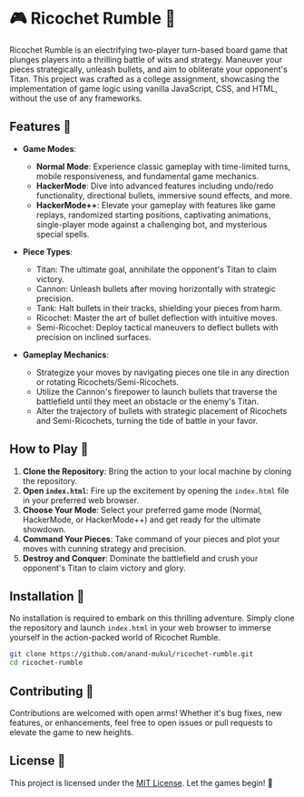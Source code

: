 # 🎮 Ricochet Rumble 🚀

Ricochet Rumble is an electrifying two-player turn-based board game that plunges players into a thrilling battle of wits and strategy. Maneuver your pieces strategically, unleash bullets, and aim to obliterate your opponent's Titan. This project was crafted as a college assignment, showcasing the implementation of game logic using vanilla JavaScript, CSS, and HTML, without the use of any frameworks.

## Features 🌟

- **Game Modes**: 
  - **Normal Mode**: Experience classic gameplay with time-limited turns, mobile responsiveness, and fundamental game mechanics.
  - **HackerMode**: Dive into advanced features including undo/redo functionality, directional bullets, immersive sound effects, and more.
  - **HackerMode++**: Elevate your gameplay with features like game replays, randomized starting positions, captivating animations, single-player mode against a challenging bot, and mysterious special spells.

- **Piece Types**: 
  - Titan: The ultimate goal, annihilate the opponent's Titan to claim victory.
  - Cannon: Unleash bullets after moving horizontally with strategic precision.
  - Tank: Halt bullets in their tracks, shielding your pieces from harm.
  - Ricochet: Master the art of bullet deflection with intuitive moves.
  - Semi-Ricochet: Deploy tactical maneuvers to deflect bullets with precision on inclined surfaces.

- **Gameplay Mechanics**: 
  - Strategize your moves by navigating pieces one tile in any direction or rotating Ricochets/Semi-Ricochets.
  - Utilize the Cannon's firepower to launch bullets that traverse the battlefield until they meet an obstacle or the enemy's Titan.
  - Alter the trajectory of bullets with strategic placement of Ricochets and Semi-Ricochets, turning the tide of battle in your favor.

## How to Play 🎲

1. **Clone the Repository**: Bring the action to your local machine by cloning the repository.
2. **Open `index.html`**: Fire up the excitement by opening the `index.html` file in your preferred web browser.
3. **Choose Your Mode**: Select your preferred game mode (Normal, HackerMode, or HackerMode++) and get ready for the ultimate showdown.
4. **Command Your Pieces**: Take command of your pieces and plot your moves with cunning strategy and precision.
5. **Destroy and Conquer**: Dominate the battlefield and crush your opponent's Titan to claim victory and glory.

## Installation 🔧

No installation is required to embark on this thrilling adventure. Simply clone the repository and launch `index.html` in your web browser to immerse yourself in the action-packed world of Ricochet Rumble.

```bash
git clone https://github.com/anand-mukul/ricochet-rumble.git
cd ricochet-rumble
```

## Contributing 🤝

Contributions are welcomed with open arms! Whether it's bug fixes, new features, or enhancements, feel free to open issues or pull requests to elevate the game to new heights.

## License 📜

This project is licensed under the [MIT License](https://choosealicense.com/licenses/mit/). Let the games begin! 🚀